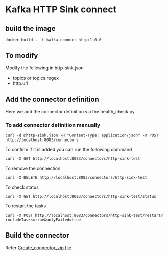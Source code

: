 # Kafka HTTP Sink connect

## build the image 
```
docker build . -t kafka-connect-http:1.0.0
```

## To modify
Modify the following in http-sink.json
- topics or topics.regex 
- http.url

## Add the connector definition
Here we add the connector definition via the health_check py
### To add connector definition manually
```
curl -d @http-sink.json -H "Content-Type: application/json" -X POST http://localhost:8083/connectors
```
To confirm if it is added you can run the following command
```
curl -X GET http://localhost:8083/connectors/http-sink-test
```
To remove the connection
```
curl -X DELETE http://localhost:8083/connectors/http-sink-test
```
To check status
```
curl -X GET http://localhost:8083/connectors/http-sink-test/status
```
To restart the tasks
```
curl -X POST http://localhost:8083/connectors/http-sink-test/restart?includeTasks=true&onlyFailed=true
```

## Build the connector
Refer [Create_connector_zip file](Create_connector_zip.md)